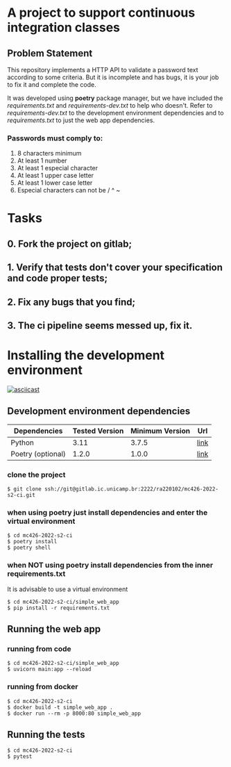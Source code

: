 # A project to support continuous integration classes

## Problem Statement
This repository implements a HTTP API to validate a password text according to
some criteria. But it is incomplete and has bugs, it is your job to fix it and complete the code.<br>

It was developed using **poetry** package manager, but we have included the 
_requirements.txt_ and _requirements-dev.txt_ to help who doesn't. Refer to 
_requirements-dev.txt_ to the development environment dependencies and to 
_requirements.txt_ to just the web app dependencies.

### Passwords must comply to:
1. 8 characters minimum<br>
2. At least 1 number<br>
3. At least 1 especial character<br>
4. At least 1 upper case letter<br>
5. At least 1 lower case letter<br>
6. Especial characters can not be / ^ ~<br>

# Tasks
## 0. Fork the project on gitlab; 
## 1. Verify that tests don't cover your specification and code proper tests;
## 2. Fix any bugs that you find;
## 3. The ci pipeline seems messed up, fix it.

# Installing the development environment

[![asciicast](https://asciinema.org/a/538713.svg)](https://asciinema.org/a/538713)
## Development environment dependencies
| Dependencies      | Tested Version | Minimum Version | Url                                                            |
|-------------------|----------------|-----------------|----------------------------------------------------------------|
| Python            | 3.11           | 3.7.5           | [link](https://www.python.org/downloads/release/python-3110/)  |
| Poetry (optional) | 1.2.0          | 1.0.0           | [link](https://python-poetry.org/)                             |

### clone the project
````shell
$ git clone ssh://git@gitlab.ic.unicamp.br:2222/ra220102/mc426-2022-s2-ci.git
````

### when using poetry just install dependencies and enter the virtual environment
````shell
$ cd mc426-2022-s2-ci
$ poetry install
$ poetry shell
````

### when **NOT** using poetry install dependencies from the inner requirements.txt
It is advisable to use a virtual environment
````shell
$ cd mc426-2022-s2-ci/simple_web_app
$ pip install -r requirements.txt
````

## Running the web app
### running from code
````shell
$ cd mc426-2022-s2-ci/simple_web_app
$ uvicorn main:app --reload
````

### running from docker
````shell
$ cd mc426-2022-s2-ci
$ docker build -t simple_web_app .
$ docker run --rm -p 8000:80 simple_web_app
````

## Running the tests
````shell
$ cd mc426-2022-s2-ci
$ pytest
````
